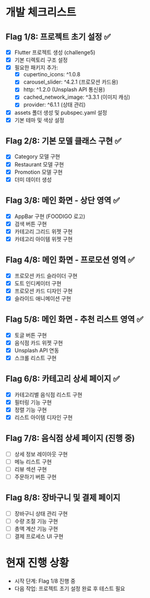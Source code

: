 # 개발 체크리스트

## Flag 1/8: 프로젝트 초기 설정 ✅
- [x] Flutter 프로젝트 생성 (challenge5)
- [x] 기본 디렉토리 구조 설정
- [x] 필요한 패키지 추가:
  - [x] cupertino_icons: ^1.0.8
  - [x] carousel_slider: ^4.2.1 (프로모션 카드용)
  - [x] http: ^1.2.0 (Unsplash API 통신용)
  - [x] cached_network_image: ^3.3.1 (이미지 캐싱)
  - [x] provider: ^6.1.1 (상태 관리)
- [x] assets 폴더 생성 및 pubspec.yaml 설정
- [x] 기본 테마 및 색상 설정

## Flag 2/8: 기본 모델 클래스 구현 ✅
- [x] Category 모델 구현
- [x] Restaurant 모델 구현
- [x] Promotion 모델 구현
- [x] 더미 데이터 생성

## Flag 3/8: 메인 화면 - 상단 영역 ✅
- [x] AppBar 구현 (FOODIGO 로고)
- [x] 검색 버튼 구현
- [x] 카테고리 그리드 위젯 구현
- [x] 카테고리 아이템 위젯 구현

## Flag 4/8: 메인 화면 - 프로모션 영역 ✅
- [x] 프로모션 카드 슬라이더 구현
- [x] 도트 인디케이터 구현
- [x] 프로모션 카드 디자인 구현
- [x] 슬라이드 애니메이션 구현

## Flag 5/8: 메인 화면 - 추천 리스트 영역 ✅
- [x] 토글 버튼 구현
- [x] 음식점 카드 위젯 구현
- [x] Unsplash API 연동
- [x] 스크롤 리스트 구현

## Flag 6/8: 카테고리 상세 페이지 ✅
- [x] 카테고리별 음식점 리스트 구현
- [x] 필터링 기능 구현
- [x] 정렬 기능 구현
- [x] 리스트 아이템 디자인 구현

## Flag 7/8: 음식점 상세 페이지 (진행 중)
- [ ] 상세 정보 레이아웃 구현
- [ ] 메뉴 리스트 구현
- [ ] 리뷰 섹션 구현
- [ ] 주문하기 버튼 구현

## Flag 8/8: 장바구니 및 결제 페이지
- [ ] 장바구니 상태 관리 구현
- [ ] 수량 조절 기능 구현
- [ ] 총액 계산 기능 구현
- [ ] 결제 프로세스 UI 구현

# 현재 진행 상황
- 시작 단계: Flag 1/8 진행 중
- 다음 작업: 프로젝트 초기 설정 완료 후 테스트 필요 